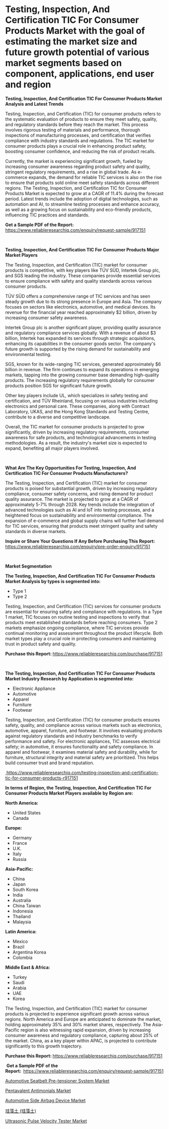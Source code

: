<p><h1>Testing, Inspection, And Certification TIC For Consumer Products Market with the goal of estimating the market size and future growth potential of various market segments based on component, applications, end user and region</h1></p><p><strong>Testing, Inspection, And Certification TIC For Consumer Products Market Analysis and Latest Trends</strong></p>
<p><p>Testing, Inspection, and Certification (TIC) for consumer products refers to the systematic evaluation of products to ensure they meet safety, quality, and regulatory standards before they reach the market. This process involves rigorous testing of materials and performance, thorough inspections of manufacturing processes, and certification that verifies compliance with industry standards and regulations. The TIC market for consumer products plays a crucial role in enhancing product safety, boosting consumer confidence, and reducing the risk of product recalls.</p><p>Currently, the market is experiencing significant growth, fueled by increasing consumer awareness regarding product safety and quality, stringent regulatory requirements, and a rise in global trade. As e-commerce expands, the demand for reliable TIC services is also on the rise to ensure that products sold online meet safety standards across different regions. The Testing, Inspection, and Certification TIC for Consumer Products Market is expected to grow at a CAGR of 11.4% during the forecast period. Latest trends include the adoption of digital technologies, such as automation and AI, to streamline testing processes and enhance accuracy, as well as a growing focus on sustainability and eco-friendly products, influencing TIC practices and standards.</p></p>
<p><strong>Get a Sample PDF of the Report:&nbsp;</strong> <a href="https://www.reliableresearchiq.com/enquiry/request-sample/917151">https://www.reliableresearchiq.com/enquiry/request-sample/917151</a></p>
<p>&nbsp;</p>
<p><strong>Testing, Inspection, And Certification TIC For Consumer Products Major Market Players</strong></p>
<p><p>The Testing, Inspection, and Certification (TIC) market for consumer products is competitive, with key players like TÜV SÜD, Intertek Group plc, and SGS leading the industry. These companies provide essential services to ensure compliance with safety and quality standards across various consumer products.</p><p>TÜV SÜD offers a comprehensive range of TIC services and has seen steady growth due to its strong presence in Europe and Asia. The company focuses on sectors like electronics, automotive, and medical devices. Its revenue for the financial year reached approximately $2 billion, driven by increasing consumer safety awareness.</p><p>Intertek Group plc is another significant player, providing quality assurance and regulatory compliance services globally. With a revenue of about $3 billion, Intertek has expanded its services through strategic acquisitions, enhancing its capabilities in the consumer goods sector. The company's future growth is supported by the rising demand for sustainability and environmental testing.</p><p>SGS, known for its wide-ranging TIC services, generated approximately $6 billion in revenue. The firm continues to expand its operations in emerging markets, tapping into the growing consumer base demanding high-quality products. The increasing regulatory requirements globally for consumer products position SGS for significant future growth.</p><p>Other key players include UL, which specializes in safety testing and certification, and TÜV Rheinland, focusing on various industries including electronics and personal care. These companies, along with Contract Laboratory, UKAS, and the Hong Kong Standards and Testing Centre, contribute to a diverse and competitive landscape.</p><p>Overall, the TIC market for consumer products is projected to grow significantly, driven by increasing regulatory requirements, consumer awareness for safe products, and technological advancements in testing methodologies. As a result, the industry's market size is expected to expand, benefiting all major players involved.</p></p>
<p>&nbsp;</p>
<p><strong>What Are The Key Opportunities For Testing, Inspection, And Certification TIC For Consumer Products Manufacturers?</strong></p>
<p><p>The Testing, Inspection, and Certification (TIC) market for consumer products is poised for substantial growth, driven by increasing regulatory compliance, consumer safety concerns, and rising demand for product quality assurance. The market is projected to grow at a CAGR of approximately 5-7% through 2028. Key trends include the integration of advanced technologies such as AI and IoT into testing processes, and a heightened focus on sustainability and environmental compliance. The expansion of e-commerce and global supply chains will further fuel demand for TIC services, ensuring that products meet stringent quality and safety standards in diverse markets.</p></p>
<p><strong>Inquire or Share Your Questions If Any Before Purchasing This Report:</strong> <a href="https://www.reliableresearchiq.com/enquiry/pre-order-enquiry/917151">https://www.reliableresearchiq.com/enquiry/pre-order-enquiry/917151</a></p>
<p>&nbsp;</p>
<p><strong>Market Segmentation</strong></p>
<p><strong>The Testing, Inspection, And Certification TIC For Consumer Products Market Analysis by types is segmented into:</strong></p>
<p><ul><li>Type 1</li><li>Type 2</li></ul></p>
<p><p>Testing, Inspection, and Certification (TIC) services for consumer products are essential for ensuring safety and compliance with regulations. In a Type 1 market, TIC focuses on routine testing and inspections to verify that products meet established standards before reaching consumers. Type 2 markets emphasize ongoing compliance, where TIC services provide continual monitoring and assessment throughout the product lifecycle. Both market types play a crucial role in protecting consumers and maintaining trust in product safety and quality.</p></p>
<p><strong>Purchase this Report:&nbsp;</strong><a href="https://www.reliableresearchiq.com/purchase/917151">https://www.reliableresearchiq.com/purchase/917151</a></p>
<p>&nbsp;</p>
<p><strong>The Testing, Inspection, And Certification TIC For Consumer Products Market Industry Research by Application is segmented into:</strong></p>
<p><ul><li>Electronic Appliance</li><li>Automotive</li><li>Apparel</li><li>Furniture</li><li>Footwear</li></ul></p>
<p><p>Testing, Inspection, and Certification (TIC) for consumer products ensures safety, quality, and compliance across various markets such as electronics, automotive, apparel, furniture, and footwear. It involves evaluating products against regulatory standards and industry benchmarks to verify performance and safety. For electronic appliances, TIC assesses electrical safety; in automotive, it ensures functionality and safety compliance. In apparel and footwear, it examines material safety and durability, while for furniture, structural integrity and material safety are prioritized. This helps build consumer trust and brand reputation.</p></p>
<p><a href="https://www.reliableresearchiq.com/testing-inspection-and-certification-tic-for-consumer-products-r917151">&nbsp;https://www.reliableresearchiq.com/testing-inspection-and-certification-tic-for-consumer-products-r917151</a></p>
<p><strong>In terms of Region, the Testing, Inspection, And Certification TIC For Consumer Products Market Players available by Region are:</strong></p>
<p>
    <p> <strong> North America: </strong>
        <ul>
            <li>United States</li>
            <li>Canada</li>
        </ul>
        </p> 
    <p> <strong> Europe: </strong>
        <ul>
            <li>Germany</li>
            <li>France</li>
            <li>U.K.</li>
            <li>Italy</li>
            <li>Russia</li>
        </ul>
        </p> 
    <p> <strong> Asia-Pacific: </strong>
        <ul>
            <li>China</li>
            <li>Japan</li>
            <li>South Korea</li>
            <li>India</li>
            <li>Australia</li>
            <li>China Taiwan</li>
            <li>Indonesia</li>
            <li>Thailand</li>
            <li>Malaysia</li>
        </ul>
        </p> 
    <p> <strong> Latin America: </strong>
        <ul>
            <li>Mexico</li>
            <li>Brazil</li>
            <li>Argentina Korea</li>
            <li>Colombia</li>
        </ul>
        </p> 
    <p> <strong> Middle East & Africa: </strong>
        <ul>
            <li>Turkey</li>
            <li>Saudi</li>
            <li>Arabia</li>
            <li>UAE</li>
            <li>Korea</li>
        </ul>
    </p>
    </p>
<p><p>The Testing, Inspection, and Certification (TIC) market for consumer products is projected to experience significant growth across various regions. North America and Europe are anticipated to dominate the market, holding approximately 35% and 30% market shares, respectively. The Asia-Pacific region is also witnessing rapid expansion, driven by increasing consumer awareness and regulatory compliance, capturing about 25% of the market. China, as a key player within APAC, is projected to contribute significantly to this growth trajectory.</p></p>
<p><strong>Purchase this Report: </strong><a href="https://www.reliableresearchiq.com/purchase/917151">https://www.reliableresearchiq.com/purchase/917151</a></p>
<p>&nbsp;<strong>Get a Sample PDF of the Report:&nbsp;&nbsp;</strong><a href="https://www.reliableresearchiq.com/enquiry/request-sample/917151">https://www.reliableresearchiq.com/enquiry/request-sample/917151</a></p>
<p><strong></strong></p>
<p><p><a href="https://issuu.com/reportprime-2/docs/automotive-seatbelt-pre-tensioner-s_220e8011ec2d7b">Automotive Seatbelt Pre-tensioner System Market</a></p><p><a href="https://www.linkedin.com/pulse/global-perspectives-pentavalent-antimonials-market-trends-x20be?trackingId=w3f6AO8qSXaf%2FtUk8TXBxQ%3D%3D">Pentavalent Antimonials Market</a></p><p><a href="https://issuu.com/reportprime-2/docs/automotive-side-airbag-device-marke_0275666fb032f7">Automotive Side Airbag Device Market</a></p><p><a href="https://medium.com/@davidowell8/diatomite-diatomaceous-earth-market-%E3%81%AF-%E3%82%B3%E3%82%B9%E3%83%88%E7%AE%A1%E7%90%86%E3%81%A8%E5%8A%B9%E7%8E%87%E5%90%91%E4%B8%8A%E3%82%92%E5%84%AA%E5%85%88%E3%81%97%E3%81%BE%E3%81%99-%E3%81%95%E3%82%89%E3%81%AB-%E5%A0%B1%E5%91%8A%E6%9B%B8%E3%81%AF%E5%B8%82%E5%A0%B4%E3%81%AE%E9%9C%80%E8%A6%81%E9%9D%A2%E3%81%A8%E4%BE%9B%E7%B5%A6%E9%9D%A2%E3%81%AE%E4%B8%A1%E6%96%B9%E3%82%92%E3%82%AB%E3%83%90%E3%83%BC%E3%81%97%E3%81%A6%E3%81%84%E3%81%BE%E3%81%99-36ca61409561">珪藻土 (珪藻土)</a></p><p><a href="https://medium.com/@boboko938_76821/in-the-ultrasonic-pulse-velocity-tester-market-the-main-focus-is-on-keeping-costs-low-and-b38279348caa">Ultrasonic Pulse Velocity Tester Market</a></p></p>